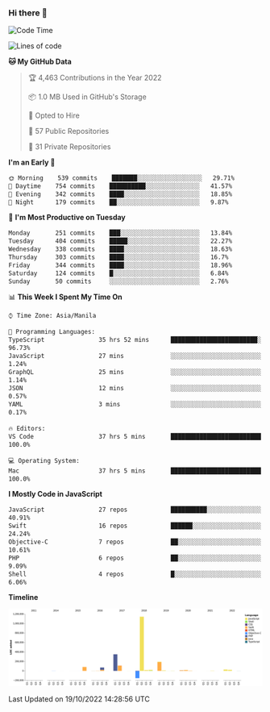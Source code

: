 ### Hi there 👋

<!--START_SECTION:waka-->
![Code Time](http://img.shields.io/badge/Code%20Time-3%2C208%20hrs%2016%20mins-blue)

![Lines of code](https://img.shields.io/badge/From%20Hello%20World%20I%27ve%20Written-2%20Million%20lines%20of%20code-blue)

**🐱 My GitHub Data** 

> 🏆 4,463 Contributions in the Year 2022
 > 
> 📦 1.0 MB Used in GitHub's Storage 
 > 
> 💼 Opted to Hire
 > 
> 📜 57 Public Repositories 
 > 
> 🔑 31 Private Repositories  
 > 
**I'm an Early 🐤** 

```text
🌞 Morning    539 commits    ███████░░░░░░░░░░░░░░░░░░   29.71% 
🌆 Daytime    754 commits    ██████████░░░░░░░░░░░░░░░   41.57% 
🌃 Evening    342 commits    ████░░░░░░░░░░░░░░░░░░░░░   18.85% 
🌙 Night      179 commits    ██░░░░░░░░░░░░░░░░░░░░░░░   9.87%

```
📅 **I'm Most Productive on Tuesday** 

```text
Monday       251 commits    ███░░░░░░░░░░░░░░░░░░░░░░   13.84% 
Tuesday      404 commits    █████░░░░░░░░░░░░░░░░░░░░   22.27% 
Wednesday    338 commits    ████░░░░░░░░░░░░░░░░░░░░░   18.63% 
Thursday     303 commits    ████░░░░░░░░░░░░░░░░░░░░░   16.7% 
Friday       344 commits    ████░░░░░░░░░░░░░░░░░░░░░   18.96% 
Saturday     124 commits    █░░░░░░░░░░░░░░░░░░░░░░░░   6.84% 
Sunday       50 commits     ░░░░░░░░░░░░░░░░░░░░░░░░░   2.76%

```


📊 **This Week I Spent My Time On** 

```text
⌚︎ Time Zone: Asia/Manila

💬 Programming Languages: 
TypeScript               35 hrs 52 mins      ████████████████████████░   96.73% 
JavaScript               27 mins             ░░░░░░░░░░░░░░░░░░░░░░░░░   1.24% 
GraphQL                  25 mins             ░░░░░░░░░░░░░░░░░░░░░░░░░   1.14% 
JSON                     12 mins             ░░░░░░░░░░░░░░░░░░░░░░░░░   0.57% 
YAML                     3 mins              ░░░░░░░░░░░░░░░░░░░░░░░░░   0.17%

🔥 Editors: 
VS Code                  37 hrs 5 mins       █████████████████████████   100.0%

💻 Operating System: 
Mac                      37 hrs 5 mins       █████████████████████████   100.0%

```

**I Mostly Code in JavaScript** 

```text
JavaScript               27 repos            ██████████░░░░░░░░░░░░░░░   40.91% 
Swift                    16 repos            ██████░░░░░░░░░░░░░░░░░░░   24.24% 
Objective-C              7 repos             ██░░░░░░░░░░░░░░░░░░░░░░░   10.61% 
PHP                      6 repos             ██░░░░░░░░░░░░░░░░░░░░░░░   9.09% 
Shell                    4 repos             █░░░░░░░░░░░░░░░░░░░░░░░░   6.06%

```


**Timeline**

![Chart not found](https://raw.githubusercontent.com/rad182/rad182/main/charts/bar_graph.png) 


 Last Updated on 19/10/2022 14:28:56 UTC
<!--END_SECTION:waka-->


<!--
**rad182/rad182** is a ✨ _special_ ✨ repository because its `README.md` (this file) appears on your GitHub profile.

Here are some ideas to get you started:

- 🔭 I’m currently working on ...
- 🌱 I’m currently learning ...
- 👯 I’m looking to collaborate on ...
- 🤔 I’m looking for help with ...
- 💬 Ask me about ...
- 📫 How to reach me: ...
- 😄 Pronouns: ...
- ⚡ Fun fact: ...
-->
